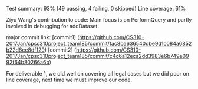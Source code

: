 Test summary: 93% (49 passing, 4 failing, 0 skipped)
Line coverage: 61%

Ziyu Wang's contribution to code: Main focus is on PerformQuery and partly involved in debugging for addDataset.

major commit link: [commit1] (https://github.com/CS310-2017Jan/cpsc310project_team185/commit/fac8ba636540dbe9d1c084a6852b22d6ce8df129)
             [commit2] (https://github.com/CS310-2017Jan/cpsc310project_team185/commit/c4c6a12eca2dd3983e6b749e0992f64b80266a6b)
             
For deliverable 1, we did well on covering all legal cases but we did poor on line coverage, next time we must improve our code.
